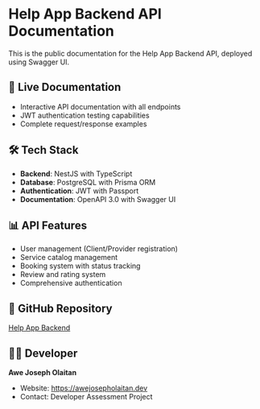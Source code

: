 # Help App Backend API Documentation

This is the public documentation for the Help App Backend API, deployed using Swagger UI.

## 🚀 Live Documentation
- Interactive API documentation with all endpoints
- JWT authentication testing capabilities
- Complete request/response examples

## 🛠 Tech Stack
- **Backend**: NestJS with TypeScript
- **Database**: PostgreSQL with Prisma ORM
- **Authentication**: JWT with Passport
- **Documentation**: OpenAPI 3.0 with Swagger UI

## 📊 API Features
- User management (Client/Provider registration)
- Service catalog management
- Booking system with status tracking
- Review and rating system
- Comprehensive authentication

## 🔗 GitHub Repository
[Help App Backend](https://github.com/your-username/help-app-backend)

## 👨‍💻 Developer
**Awe Joseph Olaitan**
- Website: https://awejosepholaitan.dev
- Contact: Developer Assessment Project
